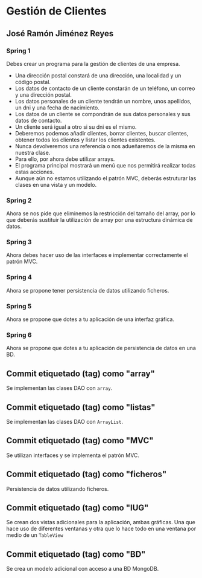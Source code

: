 # Gestión de Clientes
## José Ramón Jiménez Reyes

### Spring 1

Debes crear un programa para la gestión de clientes de una empresa.

- Una dirección postal constará de una dirección, una localidad y un código postal.
- Los datos de contacto de un cliente constarán de un teléfono, un correo y una dirección postal.
- Los datos personales de un cliente tendrán un nombre, unos apellidos, un dni y una fecha de nacimiento.
- Los datos de un cliente se compondrán de sus datos personales y sus datos de contacto.
- Un cliente será igual a otro si su dni es el mismo.
- Deberemos podemos añadir clientes, borrar clientes, buscar clientes, obtener todos los clientes y listar los clientes existentes.
- Nunca devolveremos una referencia o nos adueñaremos de la misma en nuestra clase.
- Para ello, por ahora debe utilizar arrays.
- El programa principal mostrará un menú que nos permitirá realizar todas estas acciones.
- Aunque aún no estamos utilizando el patrón MVC, deberás estruturar las clases en una vista y un modelo.

### Spring 2

Ahora se nos pide que eliminemos la restricción del tamaño del array, por lo que deberás sustituir la utilización de array por una estructura dinámica de datos.

### Spring 3

Ahora debes hacer uso de las interfaces e implementar correctamente el patrón MVC.

### Spring 4

Ahora se propone tener persistencia de datos utilizando ficheros.

### Spring 5

Ahora se propone que dotes a tu aplicación de una interfaz gráfica.

### Spring 6

Ahora se propone que dotes a tu aplicación de persistencia de datos en una BD.

## Commit etiquetado (tag) como "array"
Se implementan las clases DAO con `array`.

## Commit etiquetado (tag) como "listas"
Se implementan las clases DAO con `ArrayList`.

## Commit etiquetado (tag) como "MVC"
Se utilizan interfaces y se implementa el patrón MVC.

## Commit etiquetado (tag) como "ficheros"
Persistencia de datos utilizando ficheros.

## Commit etiquetado (tag) como "IUG"
Se crean dos vistas adicionales para la aplicación, ambas gráficas. Una que hace uso de diferentes ventanas y otra que lo hace todo en una ventana por medio de un `TableView`

## Commit etiquetado (tag) como "BD"
Se crea un modelo adicional con acceso a una BD MongoDB.

